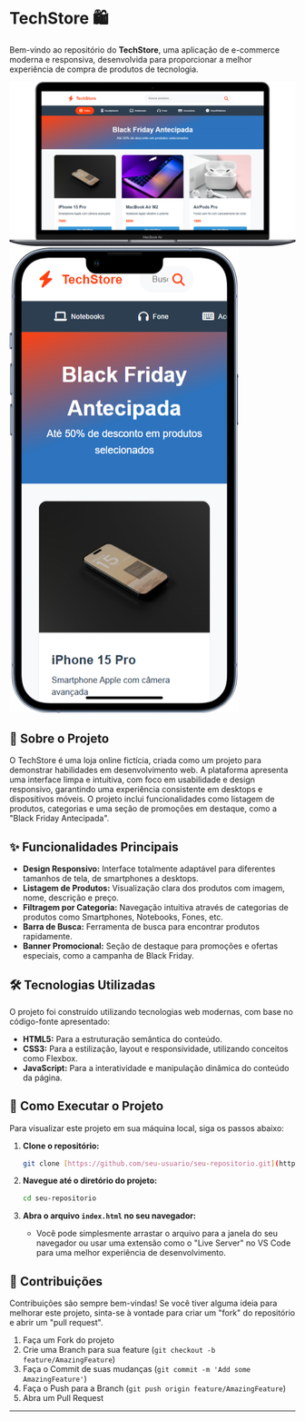 # TechStore 🛍️

Bem-vindo ao repositório do **TechStore**, uma aplicação de e-commerce moderna e responsiva, desenvolvida para proporcionar a melhor experiência de compra de produtos de tecnologia.

![Demonstração do Projeto TechStore](./assets/Macbook-Air.png) ![Versão Mobile](./assets/iPhone-13-PRO.png)

## 📜 Sobre o Projeto

O TechStore é uma loja online fictícia, criada como um projeto para demonstrar habilidades em desenvolvimento web. A plataforma apresenta uma interface limpa e intuitiva, com foco em usabilidade e design responsivo, garantindo uma experiência consistente em desktops e dispositivos móveis. O projeto inclui funcionalidades como listagem de produtos, categorias e uma seção de promoções em destaque, como a "Black Friday Antecipada".

## ✨ Funcionalidades Principais

- **Design Responsivo:** Interface totalmente adaptável para diferentes tamanhos de tela, de smartphones a desktops.
- **Listagem de Produtos:** Visualização clara dos produtos com imagem, nome, descrição e preço.
- **Filtragem por Categoria:** Navegação intuitiva através de categorias de produtos como Smartphones, Notebooks, Fones, etc.
- **Barra de Busca:** Ferramenta de busca para encontrar produtos rapidamente.
- **Banner Promocional:** Seção de destaque para promoções e ofertas especiais, como a campanha de Black Friday.

## 🛠️ Tecnologias Utilizadas

O projeto foi construído utilizando tecnologias web modernas, com base no código-fonte apresentado:

- **HTML5:** Para a estruturação semântica do conteúdo.
- **CSS3:** Para a estilização, layout e responsividade, utilizando conceitos como Flexbox.
- **JavaScript:** Para a interatividade e manipulação dinâmica do conteúdo da página.

## 🚀 Como Executar o Projeto

Para visualizar este projeto em sua máquina local, siga os passos abaixo:

1. **Clone o repositório:**

   ```bash
   git clone [https://github.com/seu-usuario/seu-repositorio.git](https://github.com/seu-usuario/seu-repositorio.git)
   ```

2. **Navegue até o diretório do projeto:**

   ```bash
   cd seu-repositorio
   ```

3. **Abra o arquivo `index.html` no seu navegador:**
   - Você pode simplesmente arrastar o arquivo para a janela do seu navegador ou usar uma extensão como o "Live Server" no VS Code para uma melhor experiência de desenvolvimento.

## 🤝 Contribuições

Contribuições são sempre bem-vindas! Se você tiver alguma ideia para melhorar este projeto, sinta-se à vontade para criar um "fork" do repositório e abrir um "pull request".

1.  Faça um Fork do projeto
2.  Crie uma Branch para sua feature (`git checkout -b feature/AmazingFeature`)
3.  Faça o Commit de suas mudanças (`git commit -m 'Add some AmazingFeature'`)
4.  Faça o Push para a Branch (`git push origin feature/AmazingFeature`)
5.  Abra um Pull Request

---
